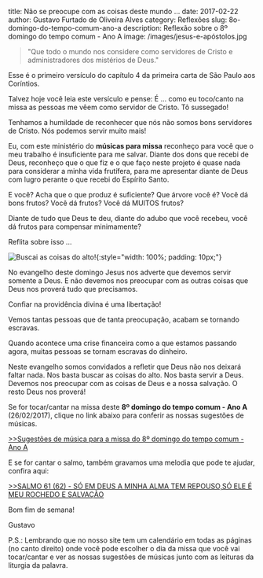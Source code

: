 ﻿title: Não se preocupe com as coisas deste mundo ...
date: 2017-02-22
author: Gustavo Furtado de Oliveira Alves
category: Reflexões
slug: 8o-domingo-do-tempo-comum-ano-a
description: Reflexão sobre o 8º domingo do tempo comum - Ano A
image: /images/jesus-e-apóstolos.jpg

>"Que todo o mundo nos considere como servidores de
Cristo e administradores dos mistérios de Deus."

Esse é o primeiro versículo do capítulo 4 da primeira carta de São Paulo aos Coríntios.

Talvez hoje você leia este versículo e pense: É ... como eu toco/canto na missa as pessoas me vêem como servidor de Cristo.
Tô sussegado!

Tenhamos a humildade de reconhecer que nós não somos bons servidores de Cristo. Nós podemos servir muito mais! 

Eu, com este ministério do **músicas para missa** reconheço para você que o meu trabalho é insuficiente para me salvar.
Diante dos dons que recebi de Deus, reconheço que o que fiz e o que faço neste projeto é quase nada
para considerar a minha vida frutífera, para me apresentar diante de Deus com lugro perante o que recebi do Espírito Santo.

E você? Acha que o que produz é suficiente? Que árvore você é? Você dá bons frutos? Você dá frutos?
Você dá MUITOS frutos?

Diante de tudo que Deus te deu, diante do adubo que você recebeu, você dá frutos para compensar minimamente?

Reflita sobre isso ...


![Buscai as coisas do alto!](/images/jesus-e-apóstolos.jpg){:style="width: 100%; padding: 10px;"}


No evangelho deste domingo Jesus nos adverte que devemos servir somente a Deus.
E não devemos nos preocupar com as outras coisas que Deus nos proverá tudo que precisamos.

Confiar na providência divina é uma libertação!

Vemos tantas pessoas que de tanta preocupação, acabam se tornando escravas.

Quando acontece uma crise financeira como a que estamos passando agora, muitas pessoas se tornam escravas do dinheiro.

Neste evangelho somos convidados a refletir que Deus não nos deixará faltar nada.
Nos basta buscar as coisas do alto. Nos basta servir a Deus.
Devemos nos preocupar com as coisas de Deus e a nossa salvação. O resto Deus nos proverá!  


Se for tocar/cantar na missa deste **8º domingo do tempo comum - Ano A** (26/02/2017), clique no link abaixo para conferir as nossas sugestões de músicas.

[>>Sugestões de música para a missa do 8º domingo do tempo comum - Ano A](http://musicasparamissa.com.br/sugestoes-para/8o-domingo-do-tempo-comum-ano-a)

E se for cantar o salmo, também gravamos uma melodia que pode te ajudar, confira aqui:

[>>SALMO 61 (62) - SÓ EM DEUS A MINHA ALMA TEM REPOUSO,SÓ ELE É MEU ROCHEDO E SALVAÇÃO](http://www.musicasparamissa.com.br/musica/SALMO-61-62-SO-EM-DEUS/)

Bom fim de semana!

Gustavo

P.S.: Lembrando que no nosso site tem um calendário em todas as páginas (no canto direito) 
onde você pode escolher o dia da missa que você vai tocar/cantar e ver as nossas sugestões 
de músicas junto com as leituras da liturgia da palavra.